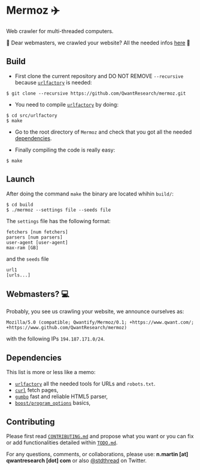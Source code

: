 # Mermoz :airplane:
Web crawler for multi-threaded computers.

:loudspeaker: Dear webmasters, we crawled your website? All the needed infos
[here](#webmasters-computer) :loudspeaker:

## Build
- First clone the current repository and DO NOT REMOVE `--recursive` because
[`urlfactory`](https://www.github.com/QwantResearch/urlfactory) is needed:
```
$ git clone --recursive https://github.com/QwantResearch/mermoz.git
```

- You need to compile [`urlfactory`](https://www.github.com/QwantResearch/urlfactory)
by doing:
```
$ cd src/urlfactory
$ make
```

- Go to the root directory of `Mermoz` and check that you got all the needed
[dependencies](#dependencies).

- Finally compiling the code is really easy:
```
$ make
```

## Launch
After doing the command `make` the binary are located whihin `build/`:
```
$ cd build
$ ./mermoz --settings file --seeds file
```

The `settings` file has the following format:
```
fetchers [num fetchers]
parsers [num parsers]
user-agent [user-agent]
max-ram [GB]
```
and the `seeds` file
```
url1
[urls...]
```

## Webmasters? :computer:
Probably, you see us crawling your website, we announce ourselves as:
```
Mozilla/5.0 (compatible; Qwantify/Mermoz/0.1; +https://www.qwant.com/; +https://www.github.com/QwantResearch/mermoz)
```
with the following IPs `194.187.171.0/24`.

## Dependencies
This list is more or less like a memo:
- [`urlfactory`](https://www.github.com/QwantResearch/urlfactory) all the needed tools for
  URLs and `robots.txt`.
- [`curl`](https://github.com/curl/curl) fetch pages,
- [`gumbo`](https://github.com/google/gumbo-parser) fast and reliable HTML5 parser,
- [`boost/program_options`](https://www.boost.org/doc/libs/1_67_0/doc/html/program_options.html) basics,

## Contributing
Please first read [`CONTRIBUTING.md`](CONTRIBUTING.md) and propose what you want or you can fix or add functionalities detailed
within [`TODO.md`](TODO.md).

For any questions, comments, or collaborations, please use: **n.martin [at] qwantresearch [dot] com** or also [@stdthread](https://www.twitter.com/stdthread) on Twitter.
